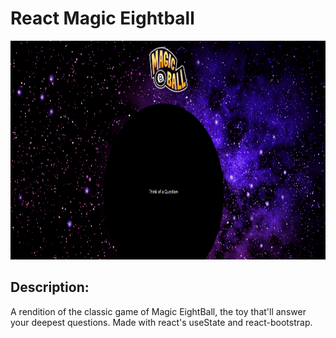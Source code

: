# React Magic Eightball

<img src='magicEightBall/public/eightball.png' alt='' height='350' width='650'>

## Description: 

A rendition of the classic game of Magic EightBall, the toy that'll answer your deepest questions. Made with react's useState and react-bootstrap.
